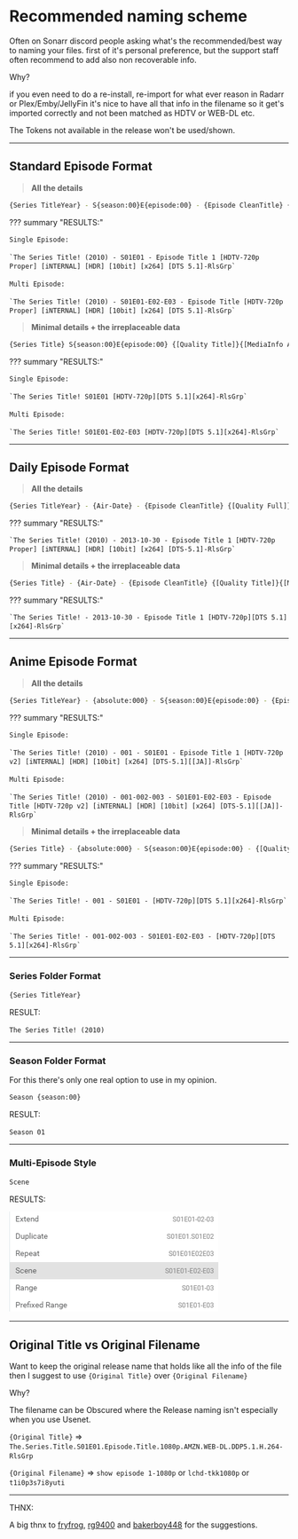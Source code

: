 # Recommended naming scheme

Often on Sonarr discord people asking what's the recommended/best way to naming your files.
first of it's personal preference, but the support staff often recommend to add also non recoverable info.

Why?

if you even need to do a re-install, re-import for what ever reason in Radarr or Plex/Emby/JellyFin it's nice to have all that info in the filename so it get's imported correctly and not been matched as HDTV or WEB-DL etc.

The Tokens not available in the release won't be used/shown.

------

## Standard Episode Format

> **All the details**

```bash
{Series TitleYear} - S{season:00}E{episode:00} - {Episode CleanTitle} {[Quality Full]}{ [Preferred Words]} {[MediaInfo VideoDynamicRange]} [{MediaInfo VideoBitDepth}bit] {[MediaInfo VideoCodec]} {[MediaInfo-AudioCodec}-{MediaInfo AudioChannels]}{[MediaInfo AudioLanguages]}{-Release Group}
```

??? summary "RESULTS:"

    Single Episode:

    `The Series Title! (2010) - S01E01 - Episode Title 1 [HDTV-720p Proper] [iNTERNAL] [HDR] [10bit] [x264] [DTS 5.1]-RlsGrp`

    Multi Episode:

    `The Series Title! (2010) - S01E01-E02-E03 - Episode Title [HDTV-720p Proper] [iNTERNAL] [HDR] [10bit] [x264] [DTS 5.1]-RlsGrp`

> **Minimal details + the irreplaceable data**

```bash
{Series Title} S{season:00}E{episode:00} {[Quality Title]}{[MediaInfo AudioCodec}{ MediaInfo AudioChannels]}{[MediaInfo VideoCodec]}{-Release Group}
```

??? summary "RESULTS:"

    Single Episode:

    `The Series Title! S01E01 [HDTV-720p][DTS 5.1][x264]-RlsGrp`

    Multi Episode:

    `The Series Title! S01E01-E02-E03 [HDTV-720p][DTS 5.1][x264]-RlsGrp`

------

## Daily Episode Format

> **All the details**

```bash
{Series TitleYear} - {Air-Date} - {Episode CleanTitle} {[Quality Full]}{ [Preferred Words]} {[MediaInfo VideoDynamicRange]} [{MediaInfo VideoBitDepth}bit] {[MediaInfo VideoCodec]} {[MediaInfo-AudioCodec}-{MediaInfo AudioChannels]}{[MediaInfo AudioLanguages]}{-Release Group}
```

??? summary "RESULTS:"

    `The Series Title! (2010) - 2013-10-30 - Episode Title 1 [HDTV-720p Proper] [iNTERNAL] [HDR] [10bit] [x264] [DTS-5.1]-RlsGrp`

> **Minimal details + the irreplaceable data**

```bash
{Series Title} - {Air-Date} - {Episode CleanTitle} {[Quality Title]}{[MediaInfo AudioCodec}{ MediaInfo AudioChannels]}{[MediaInfo VideoCodec]}{-Release Group}
```

??? summary "RESULTS:"

    `The Series Title! - 2013-10-30 - Episode Title 1 [HDTV-720p][DTS 5.1][x264]-RlsGrp`

------

## Anime Episode Format

> **All the details**

```bash
{Series TitleYear} - {absolute:000} - S{season:00}E{episode:00} - {Episode CleanTitle} {[Quality Full]}{ [Preferred Words]} {[MediaInfo VideoDynamicRange]} [{MediaInfo VideoBitDepth}bit] {[MediaInfo VideoCodec]} {[MediaInfo-AudioCodec}-{MediaInfo AudioChannels]}{[MediaInfo AudioLanguages]}{-Release Group}
```

??? summary "RESULTS:"

    Single Episode:

    `The Series Title! (2010) - 001 - S01E01 - Episode Title 1 [HDTV-720p v2] [iNTERNAL] [HDR] [10bit] [x264] [DTS-5.1][[JA]]-RlsGrp`

    Multi Episode:

    `The Series Title! (2010) - 001-002-003 - S01E01-E02-E03 - Episode Title [HDTV-720p v2] [iNTERNAL] [HDR] [10bit] [x264] [DTS-5.1][[JA]]-RlsGrp`

> **Minimal details + the irreplaceable data**

```bash
{Series Title} - {absolute:000} - S{season:00}E{episode:00} - {[Quality Title]}{[MediaInfo AudioCodec}{ MediaInfo AudioChannels]}{[MediaInfo VideoCodec]}{-Release Group}
```

??? summary "RESULTS:"

    Single Episode:

    `The Series Title! - 001 - S01E01 - [HDTV-720p][DTS 5.1][x264]-RlsGrp`

    Multi Episode:

    `The Series Title! - 001-002-003 - S01E01-E02-E03 - [HDTV-720p][DTS 5.1][x264]-RlsGrp`

------

### Series Folder Format

```bash
{Series TitleYear}
```

RESULT:

`The Series Title! (2010)`

------

### Season Folder Format

For this there's only one real option to use in my opinion.

```bash
Season {season:00}
```

RESULT:

`Season 01`

------

### Multi-Episode Style

```bash
Scene
```

RESULTS:

![results](images/results.png)

------

## Original Title vs  Original Filename

Want to keep the original release name that holds like all the info of the file then I suggest to use `{Original Title}` over  `{Original Filename}`

Why?

The filename can be Obscured where the Release naming isn't especially when you use Usenet.

`{Original Title}` => `The.Series.Title.S01E01.Episode.Title.1080p.AMZN.WEB-DL.DDP5.1.H.264-RlsGrp`

`{Original Filename}` => `show episode 1-1080p` or `lchd-tkk1080p` or `t1i0p3s7i8yuti`

------

THNX:

A big thnx to [fryfrog](https://github.com/fryfrog), [rg9400](https://github.com/rg9400) and [bakerboy448](https://github.com/bakerboy448) for the suggestions.
